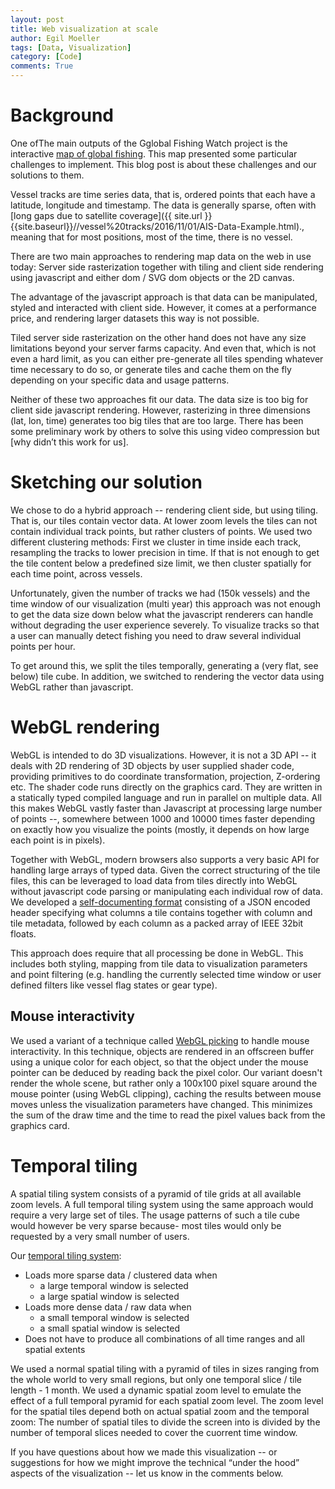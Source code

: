 ```yaml
---
layout: post
title: Web visualization at scale
author: Egil Moeller
tags: [Data, Visualization]
category: [Code]
comments: True
---
```


# Background

One ofThe main outputs of the Gglobal Fishing Watch project is the interactive [map of global fishing](http://globalfishingwatch.org/map). This map presented some particular challenges to implement. This blog post is about these challenges and our solutions to them.

Vessel tracks are time series data, that is, ordered points that each have a latitude, longitude and timestamp. The data is generally sparse, often with [long gaps due to satellite coverage]({{ site.url }}{{site.baseurl}}//vessel%20tracks/2016/11/01/AIS-Data-Example.html)., meaning that for most positions, most of the time, there is no vessel.

There are two main approaches to rendering map data on the web in use today: Server side rasterization together with tiling and client side rendering using javascript and either dom / SVG dom objects or the 2D canvas.

The advantage of the javascript approach is that data can be manipulated, styled and interacted with client side. However, it comes at a performance price, and rendering larger datasets this way is not possible.

Tiled server side rasterization on the other hand does not have any size limitations beyond your server farms capacity. And even that, which  is not even a hard limit, as you can either pre-generate all tiles spending whatever time necessary to do so, or generate tiles and cache them on the fly depending on your specific data and usage patterns.

Neither of these two approaches fit our data. The data size is too big for client side javascript rendering. However, rasterizing in three dimensions (lat, lon, time) generates too big tiles that are too large. There has been some preliminary work by others to solve this using video compression but [why didn’t this work for us].

# Sketching our solution

We chose to do a hybrid approach -- rendering client side, but using tiling. That is, our tiles contain vector data. At lower zoom levels the tiles can not contain individual track points, but rather clusters of points. We used two different clustering methods: First we cluster in time inside each track, resampling the tracks to lower precision in time. If that is not enough to get the tile content below a predefined size limit, we then cluster spatially for each time point, across vessels.

Unfortunately, given the number of tracks we had (150k vessels) and the time window of our visualization (multi year) this approach was not enough to get the data size down below what the javascript renderers can handle without degrading the user experience severely. To visualize tracks so that a user can manually detect fishing you need to draw several individual points per hour.

To get around this, we split the tiles temporally, generating a (very flat, see below) tile cube. In addition, we switched to rendering the vector data using WebGL rather than javascript.

# WebGL rendering

WebGL is intended to do 3D visualizations. However, it is not a 3D API -- it deals with 2D rendering of 3D objects by user supplied shader code, providing primitives to do coordinate transformation, projection, Z-ordering etc. The shader code runs directly on the graphics card. They are written in a statically typed compiled language and run in parallel on multiple data. All this makes WebGL vastly faster than Javascript at processing large number of points --, somewhere between 1000 and 10000 times faster depending on exactly how you visualize the points (mostly, it depends on how large each point is in pixels).

Together with WebGL, modern browsers also supports a very basic API for handling large arrays of typed data. Given the correct structuring of the tile files, this can be leveraged to load data from tiles directly into WebGL without javascript code parsing or manipulating each individual row of data. We developed a [self-documenting format](https://github.com/GlobalFishingWatch/pelagos-client/blob/master/js/app/Data/TypedMatrixParser.js) consisting of a JSON encoded header specifying what columns a tile contains together with column and tile metadata, followed by each column as a packed array of IEEE 32bit floats.

This approach does require that all processing be done in WebGL. This includes both styling, mapping from tile data to visualization parameters and point filtering (e.g. handling the currently selected time window or user defined filters like vessel flag states or gear type).

## Mouse interactivity

We used a variant of a technique called [WebGL picking](http://www.opengl-tutorial.org/miscellaneous/clicking-on-objects/picking-with-an-opengl-hack/) to handle mouse interactivity. In this technique, objects are rendered in an offscreen buffer using a unique color for each object, so that the object under the mouse pointer can be deduced by reading back the pixel color. Our variant doesn't render the whole scene, but rather only a 100x100 pixel square around the mouse pointer (using WebGL clipping), caching the results between mouse moves unless the visualization parameters have changed. This minimizes the sum of the draw time and the time to read the pixel values back from the graphics card.

 # Temporal tiling

A spatial tiling system consists of a pyramid of tile grids at all available zoom levels. A full temporal tiling system using the same approach would require a very large set of tiles. The usage patterns of such a tile cube would however be very sparse because- most tiles would only be requested by a very small number of users.

Our [temporal tiling system](http://globalfishingwatch.github.io/pelagos-client/tiling.html):

* Loads more sparse data / clustered data when
  * a large temporal window is selected
  * a large spatial window is selected
* Loads more dense data / raw data when
  * a small temporal window is selected
  * a small spatial window is selected
* Does not have to produce all combinations of all time ranges and all spatial extents


We used a normal spatial tiling with a pyramid of tiles in sizes ranging from the whole world to very small regions, but only one temporal slice / tile length - 1 month. We used a dynamic spatial zoom level to emulate the effect of a full temporal pyramid for each spatial zoom level. The zoom level for the spatial tiles depend both on actual spatial zoom and the temporal zoom: The number of spatial tiles to divide the screen into is divided by the number of temporal slices needed to cover the cuorrent time window.

If you have questions about how we made this visualization -- or suggestions for how we might improve the technical “under the hood” aspects of the visualization -- let us know in the comments below.